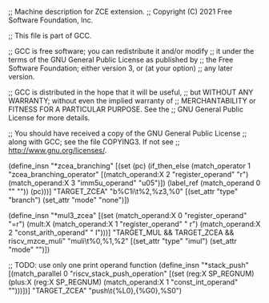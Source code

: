 ;; Machine description for ZCE extension.
;; Copyright (C) 2021 Free Software Foundation, Inc.

;; This file is part of GCC.

;; GCC is free software; you can redistribute it and/or modify
;; it under the terms of the GNU General Public License as published by
;; the Free Software Foundation; either version 3, or (at your option)
;; any later version.

;; GCC is distributed in the hope that it will be useful,
;; but WITHOUT ANY WARRANTY; without even the implied warranty of
;; MERCHANTABILITY or FITNESS FOR A PARTICULAR PURPOSE.  See the
;; GNU General Public License for more details.

;; You should have received a copy of the GNU General Public License
;; along with GCC; see the file COPYING3.  If not see
;; <http://www.gnu.org/licenses/>.

(define_insn "*zcea_branching<mode>"
  [(set (pc)
	(if_then_else
	 (match_operator 1 "zcea_branching_operator"
			 [(match_operand:X 2 "register_operand" "r")
			  (match_operand:X 3 "imm5u_operand" "u05")])
	 (label_ref (match_operand 0 "" ""))
	 (pc)))]
  "TARGET_ZCEA"
  "b%C1i\t%2,%z3,%0"
  [(set_attr "type" "branch")
   (set_attr "mode" "none")])

(define_insn "*mul<mode>3_zcea"
  [(set (match_operand:X          0 "register_operand" "=r")
	(mult:X (match_operand:X 1 "register_operand" " r")
		 (match_operand:X 2 "const_arith_operand" " I")))]
  "TARGET_MUL && TARGET_ZCEA && riscv_mzce_muli"
  "muli\t%0,%1,%2"
  [(set_attr "type" "imul")
   (set_attr "mode" "<MODE>")])

;; TODO: use only one print operand function
(define_insn "*stack_push<mode>"
  [(match_parallel 0 "riscv_stack_push_operation"
     [(set (reg:X SP_REGNUM) (plus:X (reg:X SP_REGNUM)
			    (match_operand:X 1 "const_int_operand" "")))])]
  "TARGET_ZCEA"
  "push\t{%L0},{%G0},%S0")

